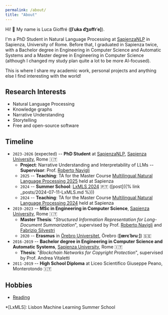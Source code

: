 ```yaml
---
permalink: /about/
title: "About"
---
```


Hi! :wave: My name is Luca Gioffré (**[lˈuka d͡ʒoffrˈe]**).


I'm a PhD Student in Natural Language Processing at [SapienzaNLP](https://nlp.uniroma1.it/) in Sapienza, University of Rome. 
  Before that, I graduated in Sapienza twice, with a Bachelor degree in Engineering in Computer Science and Automatic Systems and a Master degree in Engineering in Computer Science (although I changed my study plan quite a lot to be more AI-focused). 

This is where I share my academic work, personal projects and anything else I find interesting with the world!

## Research Interests
- Natural Language Processing
- Knowledge graphs
- Narrative Understanding
- Storytelling
- Free and open-source software

## Timeline
- `2023-2026` (expected) -- **PhD Student** at [SapienzaNLP](https://nlp.uniroma1.it/), [Sapienza University](https://www.uniroma1.it/en/pagina-strutturale/home), Rome 🇮🇹
    - **Project**: Narrative Understanding and Interpretability of LLMs -- **Supervisor**: Prof. [Roberto Navigli](https://www.diag.uniroma1.it/navigli/)
    - `2025` -- **Teaching**: TA for the Master Course [Multilingual Natural Language Processing 2025](https://naviglinlp.blogspot.com/2025/) held at Sapienza
    - `2024` -- **Summer School**: [LxMLS 2024](https://bgmartins.github.io/lxmls-website-2024/index.html) 🇵🇹 ([post]({% link _posts/2024-07-11-LxMLS.md %}))
    - `2024` -- **Teaching**: TA for the Master Course [Multilingual Natural Language Processing 2024](https://naviglinlp.blogspot.com/2024/) held at Sapienza
- `2019-2023` -- **MSc in Engineering in Computer Science**, [Sapienza University](https://www.uniroma1.it/en/pagina-strutturale/home), Rome 🇮🇹
    - **Master Thesis**: "*Structured Information Representation for Long-Document Summarization*", supervised by Prof. [Roberto Navigli](https://www.diag.uniroma1.it/navigli/) and [Fabrizio Silvestri](https://sites.google.com/diag.uniroma1.it/fabriziosilvestri)
    - `2020` -- **Erasmus** in [Örebro Universitet](https://www.oru.se/english/), Örebro (**\[œrɛˈbruː\]**) 🇸🇪
- `2016-2019` -- **Bachelor degree in Engineering in Computer Science and Automatic Systems**, [Sapienza University](https://www.uniroma1.it/en/pagina-strutturale/home), Rome 🇮🇹
    - **Thesis**: "*Blockchain Networks for Copyright Protection*", supervised by Prof. Andrea Vitaletti
- `2011-2019` -- **High School Diploma** at Liceo Scientifico Giuseppe Peano, Monterotondo 🇮🇹


## Hobbies
- [Reading](_blog)


*[LxMLS]: Lisbon Machine Learning Summer School